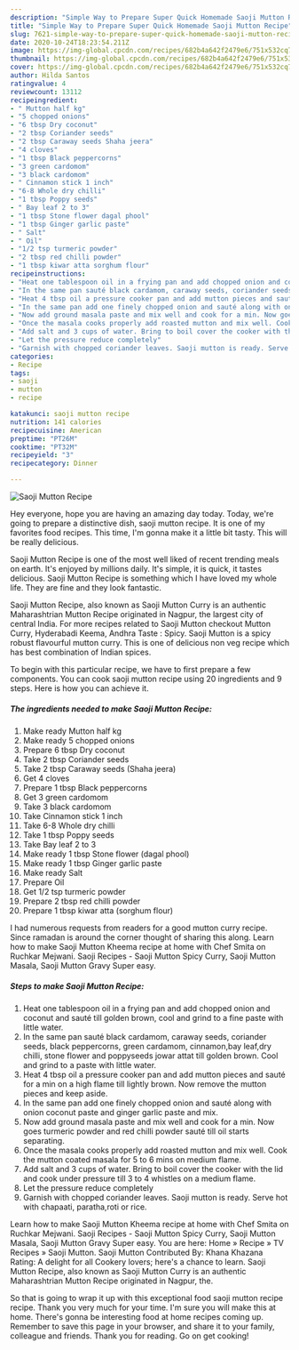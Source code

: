 ```yaml
---
description: "Simple Way to Prepare Super Quick Homemade Saoji Mutton Recipe"
title: "Simple Way to Prepare Super Quick Homemade Saoji Mutton Recipe"
slug: 7621-simple-way-to-prepare-super-quick-homemade-saoji-mutton-recipe
date: 2020-10-24T18:23:54.211Z
image: https://img-global.cpcdn.com/recipes/682b4a642f2479e6/751x532cq70/saoji-mutton-recipe-recipe-main-photo.jpg
thumbnail: https://img-global.cpcdn.com/recipes/682b4a642f2479e6/751x532cq70/saoji-mutton-recipe-recipe-main-photo.jpg
cover: https://img-global.cpcdn.com/recipes/682b4a642f2479e6/751x532cq70/saoji-mutton-recipe-recipe-main-photo.jpg
author: Hilda Santos
ratingvalue: 4
reviewcount: 13112
recipeingredient:
- " Mutton half kg"
- "5 chopped onions"
- "6 tbsp Dry coconut"
- "2 tbsp Coriander seeds"
- "2 tbsp Caraway seeds Shaha jeera"
- "4 cloves"
- "1 tbsp Black peppercorns"
- "3 green cardomom"
- "3 black cardomom"
- " Cinnamon stick 1 inch"
- "6-8 Whole dry chilli"
- "1 tbsp Poppy seeds"
- " Bay leaf 2 to 3"
- "1 tbsp Stone flower dagal phool"
- "1 tbsp Ginger garlic paste"
- " Salt"
- " Oil"
- "1/2 tsp turmeric powder"
- "2 tbsp red chilli powder"
- "1 tbsp kiwar atta sorghum flour"
recipeinstructions:
- "Heat one tablespoon oil in a frying pan and add chopped onion and coconut and sauté till golden brown, cool and grind to a fine paste with little water."
- "In the same pan sauté black cardamom, caraway seeds, coriander seeds, black peppercorns, green cardamom, cinnamon,bay leaf,dry chilli, stone flower and poppyseeds jowar attat till golden brown. Cool and grind to a paste with little water."
- "Heat 4 tbsp oil a pressure cooker pan and add mutton pieces and sauté for a min on a high flame till lightly brown. Now remove the mutton pieces and keep aside."
- "In the same pan add one finely chopped onion and sauté along with onion coconut paste and ginger garlic paste and mix."
- "Now add ground masala paste and mix well and cook for a min. Now goes turmeric powder and red chilli powder sauté till oil starts separating."
- "Once the masala cooks properly add roasted mutton and mix well. Cook the mutton coated masala for 5 to 6 mins on medium flame."
- "Add salt and 3 cups of water. Bring to boil cover the cooker with the lid and cook under pressure till 3 to 4 whistles on a medium flame."
- "Let the pressure reduce completely"
- "Garnish with chopped coriander leaves. Saoji mutton is ready. Serve hot with chapaati, paratha,roti or rice."
categories:
- Recipe
tags:
- saoji
- mutton
- recipe

katakunci: saoji mutton recipe 
nutrition: 141 calories
recipecuisine: American
preptime: "PT26M"
cooktime: "PT32M"
recipeyield: "3"
recipecategory: Dinner

---
```



![Saoji Mutton Recipe](https://img-global.cpcdn.com/recipes/682b4a642f2479e6/751x532cq70/saoji-mutton-recipe-recipe-main-photo.jpg)

Hey everyone, hope you are having an amazing day today. Today, we're going to prepare a distinctive dish, saoji mutton recipe. It is one of my favorites food recipes. This time, I'm gonna make it a little bit tasty. This will be really delicious.

Saoji Mutton Recipe is one of the most well liked of recent trending meals on earth. It's enjoyed by millions daily. It's simple, it is quick, it tastes delicious. Saoji Mutton Recipe is something which I have loved my whole life. They are fine and they look fantastic.

Saoji Mutton Recipe, also known as Saoji Mutton Curry is an authentic Maharashtrian Mutton Recipe originated in Nagpur, the largest city of central India. For more recipes related to Saoji Mutton checkout Mutton Curry, Hyderabadi Keema, Andhra Taste : Spicy. Saoji Mutton is a spicy robust flavourful mutton curry. This is one of delicious non veg recipe which has best combination of Indian spices.


To begin with this particular recipe, we have to first prepare a few components. You can cook saoji mutton recipe using 20 ingredients and 9 steps. Here is how you can achieve it.

<!--inarticleads1-->

##### The ingredients needed to make Saoji Mutton Recipe:

1. Make ready  Mutton half kg
1. Make ready 5 chopped onions
1. Prepare 6 tbsp Dry coconut
1. Take 2 tbsp Coriander seeds
1. Take 2 tbsp Caraway seeds (Shaha jeera)
1. Get 4 cloves
1. Prepare 1 tbsp Black peppercorns
1. Get 3 green cardomom
1. Take 3 black cardomom
1. Take  Cinnamon stick 1 inch
1. Take 6-8 Whole dry chilli
1. Take 1 tbsp Poppy seeds
1. Take  Bay leaf 2 to 3
1. Make ready 1 tbsp Stone flower (dagal phool)
1. Make ready 1 tbsp Ginger garlic paste
1. Make ready  Salt
1. Prepare  Oil
1. Get 1/2 tsp turmeric powder
1. Prepare 2 tbsp red chilli powder
1. Prepare 1 tbsp kiwar atta (sorghum flour)


I had numerous requests from readers for a good mutton curry recipe. Since ramadan is around the corner thought of sharing this along. Learn how to make Saoji Mutton Kheema recipe at home with Chef Smita on Ruchkar Mejwani. Saoji Recipes - Saoji Mutton Spicy Curry, Saoji Mutton Masala, Saoji Mutton Gravy Super easy. 

<!--inarticleads2-->

##### Steps to make Saoji Mutton Recipe:

1. Heat one tablespoon oil in a frying pan and add chopped onion and coconut and sauté till golden brown, cool and grind to a fine paste with little water.
1. In the same pan sauté black cardamom, caraway seeds, coriander seeds, black peppercorns, green cardamom, cinnamon,bay leaf,dry chilli, stone flower and poppyseeds jowar attat till golden brown. Cool and grind to a paste with little water.
1. Heat 4 tbsp oil a pressure cooker pan and add mutton pieces and sauté for a min on a high flame till lightly brown. Now remove the mutton pieces and keep aside.
1. In the same pan add one finely chopped onion and sauté along with onion coconut paste and ginger garlic paste and mix.
1. Now add ground masala paste and mix well and cook for a min. Now goes turmeric powder and red chilli powder sauté till oil starts separating.
1. Once the masala cooks properly add roasted mutton and mix well. Cook the mutton coated masala for 5 to 6 mins on medium flame.
1. Add salt and 3 cups of water. Bring to boil cover the cooker with the lid and cook under pressure till 3 to 4 whistles on a medium flame.
1. Let the pressure reduce completely
1. Garnish with chopped coriander leaves. Saoji mutton is ready. Serve hot with chapaati, paratha,roti or rice.


Learn how to make Saoji Mutton Kheema recipe at home with Chef Smita on Ruchkar Mejwani. Saoji Recipes - Saoji Mutton Spicy Curry, Saoji Mutton Masala, Saoji Mutton Gravy Super easy. You are here: Home » Recipe » TV Recipes » Saoji Mutton. Saoji Mutton Contributed By: Khana Khazana Rating: A delight for all Cookery lovers; here&#39;s a chance to learn. Saoji Mutton Recipe, also known as Saoji Mutton Curry is an authentic Maharashtrian Mutton Recipe originated in Nagpur, the. 

So that is going to wrap it up with this exceptional food saoji mutton recipe recipe. Thank you very much for your time. I'm sure you will make this at home. There's gonna be interesting food at home recipes coming up. Remember to save this page in your browser, and share it to your family, colleague and friends. Thank you for reading. Go on get cooking!
